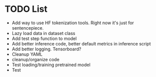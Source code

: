 # TODO List
* Add way to use HF tokenization tools. Right now it's just for sentencepiece.
* Lazy load data in dataset class
* Add test step function to model
* Add better inference code, better default metrics in inference script
* Add better logging. Tensorboard?
* Cleanup YAML
* cleanup/organize code
* Test loading/training pretrained model
* Test